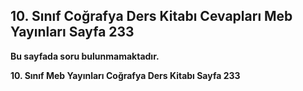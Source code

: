 ## 10. Sınıf Coğrafya Ders Kitabı Cevapları Meb Yayınları Sayfa 233

**Bu sayfada soru bulunmamaktadır.**

**10. Sınıf Meb Yayınları Coğrafya Ders Kitabı Sayfa 233**